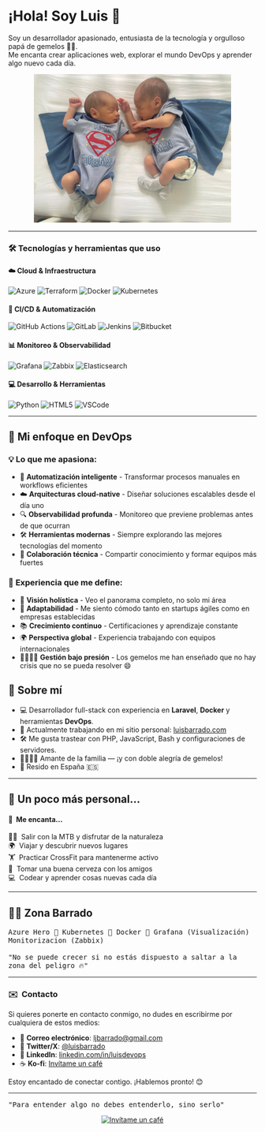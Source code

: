 # ¡Hola! Soy Luis 👋

Soy un desarrollador apasionado, entusiasta de la tecnología y orgulloso papá de gemelos 👶👶.  
Me encanta crear aplicaciones web, explorar el mundo DevOps y aprender algo nuevo cada día.

<div align="center">
  <img src="images/gemelos.jpeg" alt="Mis gemelos" width="400"/>
</div>

---

### 🛠️ Tecnologías y herramientas que uso

#### ☁️ **Cloud & Infraestructura**
![Azure](https://img.shields.io/badge/azure-0078D4?logo=microsoft-azure&logoColor=white&style=for-the-badge)
![Terraform](https://img.shields.io/badge/terraform-7B42BC?logo=terraform&logoColor=white&style=for-the-badge)
![Docker](https://img.shields.io/badge/docker-2496ED?logo=docker&logoColor=white&style=for-the-badge)
![Kubernetes](https://img.shields.io/badge/kubernetes-326CE5?logo=kubernetes&logoColor=white&style=for-the-badge)

#### 🔄 **CI/CD & Automatización**
![GitHub Actions](https://img.shields.io/badge/GitHub_Actions-2088FF?style=for-the-badge&logo=github-actions&logoColor=white)
![GitLab](https://img.shields.io/badge/GitLab-330F63?style=for-the-badge&logo=gitlab&logoColor=white)
![Jenkins](https://img.shields.io/badge/Jenkins-D24939?style=for-the-badge&logo=Jenkins&logoColor=white)
![Bitbucket](https://img.shields.io/badge/Bitbucket-0052CC?style=for-the-badge&logo=bitbucket&logoColor=white)

#### 📊 **Monitoreo & Observabilidad**
![Grafana](https://img.shields.io/badge/Grafana-F46800?style=for-the-badge&logo=grafana&logoColor=white)
![Zabbix](https://img.shields.io/badge/Zabbix-DC382D?style=for-the-badge&logo=zabbix&logoColor=white)
![Elasticsearch](https://img.shields.io/badge/Elasticsearch-005571?style=for-the-badge&logo=elasticsearch&logoColor=white)


#### 💻 **Desarrollo & Herramientas**
![Python](https://img.shields.io/badge/python-3776AB?logo=python&logoColor=white&style=for-the-badge)
![HTML5](https://img.shields.io/badge/-HTML5-E34F26?style=for-the-badge&logo=html5&logoColor=white)
![VSCode](https://img.shields.io/badge/Visual_Studio_Code-0078D4?style=for-the-badge&logo=visual%20studio%20code&logoColor=white)

---

## 🚀 Mi enfoque en DevOps

### 💡 **Lo que me apasiona:**
- 🎯 **Automatización inteligente** - Transformar procesos manuales en workflows eficientes
- ☁️ **Arquitecturas cloud-native** - Diseñar soluciones escalables desde el día uno
- 🔍 **Observabilidad profunda** - Monitoreo que previene problemas antes de que ocurran
- 🛠️ **Herramientas modernas** - Siempre explorando las mejores tecnologías del momento
- 👥 **Colaboración técnica** - Compartir conocimiento y formar equipos más fuertes

### 🌟 **Experiencia que me define:**
- 🧠 **Visión holística** - Veo el panorama completo, no solo mi área
- 🔄 **Adaptabilidad** - Me siento cómodo tanto en startups ágiles como en empresas establecidas
- 📚 **Crecimiento continuo** - Certificaciones y aprendizaje constante
- 🌍 **Perspectiva global** - Experiencia trabajando con equipos internacionales
- 👨‍👩‍👧‍👦 **Gestión bajo presión** - Los gemelos me han enseñado que no hay crisis que no se pueda resolver 😄

## 🚀 Sobre mí

- 💻 Desarrollador full-stack con experiencia en **Laravel**, **Docker** y herramientas **DevOps**.
- 🌱 Actualmente trabajando en mi sitio personal: [luisbarrado.com](https://luisbarrado.com)
- 🛠️ Me gusta trastear con PHP, JavaScript, Bash y configuraciones de servidores.
- 👨‍👩‍👧‍👦 Amante de la familia — ¡y con doble alegría de gemelos!
- 📍 Resido en España 🇪🇸

---

## 💬 Un poco más personal...

#### 🥰 &nbsp;Me encanta...

🚴‍♂️ &nbsp;Salir con la MTB y disfrutar de la naturaleza  
🌍 &nbsp;Viajar y descubrir nuevos lugares  
🏋️ &nbsp;Practicar CrossFit para mantenerme activo  
🍻 &nbsp;Tomar una buena cerveza con los amigos  
💻 &nbsp;Codear y aprender cosas nuevas cada día  

---

## 🦸‍♂️ Zona Barrado

<samp>
    Azure Hero 🚀  
    Kubernetes  🚀  
    Docker  🐳  
    Grafana (Visualización)
    Monitorizacion (Zabbix)
    <br><br>
    "No se puede crecer si no estás dispuesto a saltar a la zona del peligro 🔥"
</samp>

---

### ✉️ &nbsp;Contacto

Si quieres ponerte en contacto conmigo, no dudes en escribirme por cualquiera de estos medios:

- 📧 **Correo electrónico**: [ljbarrado@gmail.com](mailto:ljbarrado@gmail.com)
- 💬 **Twitter/X**: [@luisbarrado](https://x.com/doilh)
- 📱 **LinkedIn**: [linkedin.com/in/luisdevops](https://www.linkedin.com/in/luisdevops)
- ☕ **Ko-fi**: [Invítame un café](https://ko-fi.com/luisbarrado)

Estoy encantado de conectar contigo. ¡Hablemos pronto! 😊

---

<samp>
"Para entender algo no debes entenderlo, sino serlo"
</samp>

<div align="center">

[![Invítame un café](https://img.shields.io/badge/Ko--fi-FF5E5B?style=for-the-badge&logo=kofi&logoColor=white)](https://ko-fi.com/luisbarrado)

</div>
